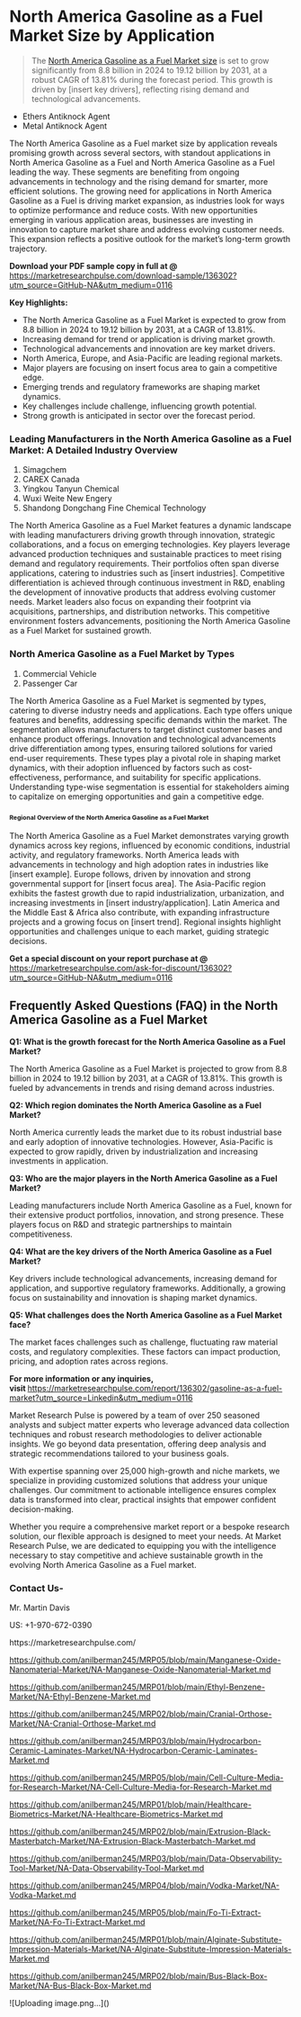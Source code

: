 <h1>North America Gasoline as a Fuel Market&nbsp;Size by Application</h1><blockquote><p>The <a href="https://marketresearchpulse.com/download-sample/136302?utm_source=GitHub-NA&amp;utm_medium=0116">North America Gasoline as a Fuel Market size</a> is set to grow significantly from 8.8 billion in 2024 to 19.12 billion by 2031, at a robust CAGR of 13.81% during the forecast period. This growth is driven by [insert key drivers], reflecting rising demand and technological advancements.</p></blockquote><ul><li>Ethers Antiknock Agent<li> Metal Antiknock Agent</li></ul><p>The North America Gasoline as a Fuel market size by application reveals promising growth across several sectors, with standout applications in North America Gasoline as a Fuel and North America Gasoline as a Fuel leading the way. These segments are benefiting from ongoing advancements in technology and the rising demand for smarter, more efficient solutions. The growing need for applications in North America Gasoline as a Fuel is driving market expansion, as industries look for ways to optimize performance and reduce costs. With new opportunities emerging in various application areas, businesses are investing in innovation to capture market share and address evolving customer needs. This expansion reflects a positive outlook for the market’s long-term growth trajectory.</p><p><strong>Download your PDF sample copy in full at @ </strong><a href="https://marketresearchpulse.com/download-sample/136302?utm_source=GitHub-NA&amp;utm_medium=0116">https://marketresearchpulse.com/download-sample/136302?utm_source=GitHub-NA&amp;utm_medium=0116</a></p><p><strong>Key Highlights: </strong></p><ul><li>The North America Gasoline as a Fuel Market is expected to grow from 8.8 billion in 2024 to 19.12 billion by 2031, at a CAGR of 13.81%.</li><li>Increasing demand for trend or application is driving market growth.</li><li>Technological advancements and innovation are key market drivers.</li><li>North America, Europe, and Asia-Pacific are leading regional markets.</li><li>Major players are focusing on insert focus area to gain a competitive edge.</li><li>Emerging trends and regulatory frameworks are shaping market dynamics.</li><li>Key challenges include challenge, influencing growth potential.</li><li>Strong growth is anticipated in sector over the forecast period.</li></ul><h3>Leading Manufacturers in the North America Gasoline as a Fuel Market: A Detailed Industry Overview</h3><ol><li>Simagchem</li><li>CAREX Canada</li><li>Yingkou Tanyun Chemical</li><li>Wuxi Weite New Engery</li><li>Shandong Dongchang Fine Chemical Technology</li></ol><div class="flex max-w-full flex-col flex-grow"><div class="min-h-8 text-message flex w-full flex-col items-end gap-2 whitespace-normal break-words [.text-message+&amp;]:mt-5" dir="auto" data-message-author-role="assistant" data-message-id="fd8432e4-4910-450d-b182-61b7bfb0a01f" data-message-model-slug="gpt-4o"><div class="flex w-full flex-col gap-1 empty:hidden first:pt-[3px]"><div class="markdown prose w-full break-words dark:prose-invert light"><p>The North America Gasoline as a Fuel Market features a dynamic landscape with leading manufacturers driving growth through innovation, strategic collaborations, and a focus on emerging technologies. Key players leverage advanced production techniques and sustainable practices to meet rising demand and regulatory requirements. Their portfolios often span diverse applications, catering to industries such as [insert industries]. Competitive differentiation is achieved through continuous investment in R&amp;D, enabling the development of innovative products that address evolving customer needs. Market leaders also focus on expanding their footprint via acquisitions, partnerships, and distribution networks. This competitive environment fosters advancements, positioning the North America Gasoline as a Fuel Market for sustained growth.</p></div></div></div></div><h3>North America Gasoline as a Fuel Market by Types</h3><ol><li>Commercial Vehicle<li> Passenger Car</li></ol><div class="flex max-w-full flex-col flex-grow"><div class="min-h-8 text-message flex w-full flex-col items-end gap-2 whitespace-normal break-words [.text-message+&amp;]:mt-5" dir="auto" data-message-author-role="assistant" data-message-id="084470be-0bb7-4664-bddf-5156b4f41249" data-message-model-slug="gpt-4o-mini"><div class="flex w-full flex-col gap-1 empty:hidden first:pt-[3px]"><div class="markdown prose w-full break-words dark:prose-invert light"><p>The North America Gasoline as a Fuel Market is segmented by types, catering to diverse industry needs and applications. Each type offers unique features and benefits, addressing specific demands within the market. The segmentation allows manufacturers to target distinct customer bases and enhance product offerings. Innovation and technological advancements drive differentiation among types, ensuring tailored solutions for varied end-user requirements. These types play a pivotal role in shaping market dynamics, with their adoption influenced by factors such as cost-effectiveness, performance, and suitability for specific applications. Understanding type-wise segmentation is essential for stakeholders aiming to capitalize on emerging opportunities and gain a competitive edge.</p></div></div></div></div><h3><span style="font-size: 11px;">Regional Overview of the North America Gasoline as a Fuel Market</span></h3><div class="flex max-w-full flex-col flex-grow"><div class="min-h-8 text-message flex w-full flex-col items-end gap-2 whitespace-normal break-words [.text-message+&amp;]:mt-5" dir="auto" data-message-author-role="assistant" data-message-id="e9038762-ce64-4e30-91c9-9bd413514231" data-message-model-slug="gpt-4o-mini"><div class="flex w-full flex-col gap-1 empty:hidden first:pt-[3px]"><div class="markdown prose w-full break-words dark:prose-invert light"><p>The North America Gasoline as a Fuel Market demonstrates varying growth dynamics across key regions, influenced by economic conditions, industrial activity, and regulatory frameworks. North America leads with advancements in technology and high adoption rates in industries like [insert example]. Europe follows, driven by innovation and strong governmental support for [insert focus area]. The Asia-Pacific region exhibits the fastest growth due to rapid industrialization, urbanization, and increasing investments in [insert industry/application]. Latin America and the Middle East &amp; Africa also contribute, with expanding infrastructure projects and a growing focus on [insert trend]. Regional insights highlight opportunities and challenges unique to each market, guiding strategic decisions.</p></div></div></div></div><p><strong>Get a special discount on your report purchase at @ </strong><a href="https://marketresearchpulse.com/ask-for-discount/136302?utm_source=GitHub-NA&amp;utm_medium=0116">https://marketresearchpulse.com/ask-for-discount/136302?utm_source=GitHub-NA&amp;utm_medium=0116</a></p><h2>Frequently Asked Questions (FAQ) in the North America Gasoline as a Fuel Market</h2><p><strong>Q1: What is the growth forecast for the North America Gasoline as a Fuel Market?</strong></p><p>The North America Gasoline as a Fuel Market is projected to grow from 8.8 billion in 2024 to 19.12 billion by 2031, at a CAGR of 13.81%. This growth is fueled by advancements in trends and rising demand across industries.</p><p><strong>Q2: Which region dominates the North America Gasoline as a Fuel Market?</strong></p><p>North America currently leads the market due to its robust industrial base and early adoption of innovative technologies. However, Asia-Pacific is expected to grow rapidly, driven by industrialization and increasing investments in application.</p><p><strong>Q3: Who are the major players in the North America Gasoline as a Fuel Market?</strong></p><p>Leading manufacturers include North America Gasoline as a Fuel, known for their extensive product portfolios, innovation, and strong presence. These players focus on R&amp;D and strategic partnerships to maintain competitiveness.</p><p><strong>Q4: What are the key drivers of the North America Gasoline as a Fuel Market?</strong></p><p>Key drivers include technological advancements, increasing demand for application, and supportive regulatory frameworks. Additionally, a growing focus on sustainability and innovation is shaping market dynamics.</p><p><strong>Q5: What challenges does the North America Gasoline as a Fuel Market face?</strong></p><p>The market faces challenges such as challenge, fluctuating raw material costs, and regulatory complexities. These factors can impact production, pricing, and adoption rates across regions.</p><p><strong>For more information or any inquiries, visit&nbsp;</strong><a href="https://marketresearchpulse.com/report/136302/gasoline-as-a-fuel-market?utm_source=Linkedin&utm_medium=0116">https://marketresearchpulse.com/report/136302/gasoline-as-a-fuel-market?utm_source=Linkedin&utm_medium=0116</a></p><p>Market Research Pulse is powered by a team of over 250 seasoned analysts and subject matter experts who leverage advanced data collection techniques and robust research methodologies to deliver actionable insights. We go beyond data presentation, offering deep analysis and strategic recommendations tailored to your business goals.</p><p>With expertise spanning over 25,000 high-growth and niche markets, we specialize in providing customized solutions that address your unique challenges. Our commitment to actionable intelligence ensures complex data is transformed into clear, practical insights that empower confident decision-making.</p><p>Whether you require a comprehensive market report or a bespoke research solution, our flexible approach is designed to meet your needs. At Market Research Pulse, we are dedicated to equipping you with the intelligence necessary to stay competitive and achieve sustainable growth in the evolving North America Gasoline as a Fuel market.</p><h3><strong>Contact Us-</strong></h3><p>Mr. Martin Davis</p><p>US: +1-970-672-0390</p><p>https://marketresearchpulse.com/</p><p><a href="https://github.com/anilberman245/MRP05/blob/main/Manganese-Oxide-Nanomaterial-Market/NA-Manganese-Oxide-Nanomaterial-Market.md">https://github.com/anilberman245/MRP05/blob/main/Manganese-Oxide-Nanomaterial-Market/NA-Manganese-Oxide-Nanomaterial-Market.md</a></p><p><a href="https://github.com/anilberman245/MRP01/blob/main/Ethyl-Benzene-Market/NA-Ethyl-Benzene-Market.md">https://github.com/anilberman245/MRP01/blob/main/Ethyl-Benzene-Market/NA-Ethyl-Benzene-Market.md</a></p><p><a href="https://github.com/anilberman245/MRP02/blob/main/Cranial-Orthose-Market/NA-Cranial-Orthose-Market.md">https://github.com/anilberman245/MRP02/blob/main/Cranial-Orthose-Market/NA-Cranial-Orthose-Market.md</a></p><p><a href="https://github.com/anilberman245/MRP03/blob/main/Hydrocarbon-Ceramic-Laminates-Market/NA-Hydrocarbon-Ceramic-Laminates-Market.md">https://github.com/anilberman245/MRP03/blob/main/Hydrocarbon-Ceramic-Laminates-Market/NA-Hydrocarbon-Ceramic-Laminates-Market.md</a></p><p><a href="https://github.com/anilberman245/MRP05/blob/main/Cell-Culture-Media-for-Research-Market/NA-Cell-Culture-Media-for-Research-Market.md">https://github.com/anilberman245/MRP05/blob/main/Cell-Culture-Media-for-Research-Market/NA-Cell-Culture-Media-for-Research-Market.md</a></p><p><a href="https://github.com/anilberman245/MRP01/blob/main/Healthcare-Biometrics-Market/NA-Healthcare-Biometrics-Market.md">https://github.com/anilberman245/MRP01/blob/main/Healthcare-Biometrics-Market/NA-Healthcare-Biometrics-Market.md</a></p><p><a href="https://github.com/anilberman245/MRP02/blob/main/Extrusion-Black-Masterbatch-Market/NA-Extrusion-Black-Masterbatch-Market.md">https://github.com/anilberman245/MRP02/blob/main/Extrusion-Black-Masterbatch-Market/NA-Extrusion-Black-Masterbatch-Market.md</a></p><p><a href="https://github.com/anilberman245/MRP03/blob/main/Data-Observability-Tool-Market/NA-Data-Observability-Tool-Market.md">https://github.com/anilberman245/MRP03/blob/main/Data-Observability-Tool-Market/NA-Data-Observability-Tool-Market.md</a></p><p><a href="https://github.com/anilberman245/MRP04/blob/main/Vodka-Market/NA-Vodka-Market.md">https://github.com/anilberman245/MRP04/blob/main/Vodka-Market/NA-Vodka-Market.md</a></p><p><a href="https://github.com/anilberman245/MRP05/blob/main/Fo-Ti-Extract-Market/NA-Fo-Ti-Extract-Market.md">https://github.com/anilberman245/MRP05/blob/main/Fo-Ti-Extract-Market/NA-Fo-Ti-Extract-Market.md</a></p><p><a href="https://github.com/anilberman245/MRP01/blob/main/Alginate-Substitute-Impression-Materials-Market/NA-Alginate-Substitute-Impression-Materials-Market.md">https://github.com/anilberman245/MRP01/blob/main/Alginate-Substitute-Impression-Materials-Market/NA-Alginate-Substitute-Impression-Materials-Market.md</a></p><p><a href="https://github.com/anilberman245/MRP02/blob/main/Bus-Black-Box-Market/NA-Bus-Black-Box-Market.md">https://github.com/anilberman245/MRP02/blob/main/Bus-Black-Box-Market/NA-Bus-Black-Box-Market.md</a></p>
![Uploading image.png…]()
